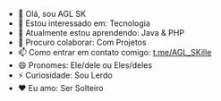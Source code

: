 - 👋 Olá, sou AGL SK
- 👀 Estou interessado em: Tecnologia
- 🌱 Atualmente estou aprendendo: Java & PHP
- 💞️ Procuro colaborar: Com Projetos
- 📫 Como entrar em contato comigo: [t.me/AGL_SKille](https://t.me/AGL_SKille)
- 😄 Pronomes: Ele/dele ou Eles/deles
- ⚡ Curiosidade: Sou Lerdo
- ❤ Eu amo: Ser Solteiro
